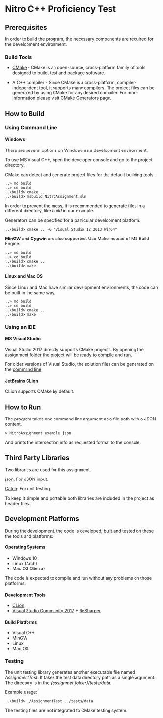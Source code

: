# Nitro	C++	Proficiency	Test

## Prerequisites

In order to build the program, the necessary components are required for the development environment.

### Build Tools

* [CMake](https://cmake.org/) - CMake is an open-source, cross-platform family of tools designed to build, test and package software.

* A C++ compiler - Since CMake is a cross-platform, compiler-independent tool, it supports many compilers. The project files can be generated by using CMake for any desired compiler.
For more information please visit [CMake Generators](https://cmake.org/cmake/help/latest/manual/cmake-generators.7.html) page.

## How to Build

### Using Command Line

#### Windows

There are several options on Windows as a development environment.

To use MS Visual C++, open the developer console and go to the project directory.

CMake can detect and generate project files for the default building tools.

```
..> md build
..> cd build
..\build> cmake ..
..\build> msbuild NitroAssignment.sln
```

In order to prevent the mess, it is recommended to generate files in a different directory, like _build_ in our example.

Generators can be specified for a particular development platform.

```
..\build> cmake .. -G "Visual Studio 12 2013 Win64"
``` 

**MinGW** and **Cygwin** are also supported. Use Make instead of MS Build Engine.

```
..> md build
..> cd build
..\build> cmake ..
..\build> make
```

#### Linux and Mac OS

Since Linux and Mac have similar development environments, the code can be built in the same way.

```
..> md build
..> cd build
..\build> cmake ..
..\build> make
```

### Using an IDE

#### MS Visual Studio

Visual Studio 2017 directly supports CMake projects. By opening the assignment folder the project will be ready to compile and run.

For older versions of Visual Studio, the solution files can be generated on the [command line](#markdown-header-windows)

#### JetBrains CLion

CLion supports CMake by default.

## How to Run

The program takes one command line argument as a file path with a JSON content.

```
> NitroAssignment example.json
```

And prints the intersection info as requested format to the console.

## Third Party Libraries

Two libraries are used for this assignment.

[json](https://github.com/nlohmann/json): For JSON input.

[Catch](https://github.com/philsquared/Catch): For unit testing.

To keep it simple and portable both libraries are included in the project as header files.

## Development Platforms

During the development, the code is developed, built and tested on these the tools and platforms: 

#### Operating Systems

* Windows 10
* Linux (Arch)
* Mac OS (Sierra)

The code is expected to compile and run without any problems on those platforms.

#### Development Tools

* [CLion](https://www.jetbrains.com/clion/)
* [Visual Studio Community 2017](https://www.visualstudio.com/) + [ReSharper](https://www.jetbrains.com/resharper/)

#### Build Platforms

* Visual C++
* MinGW
* Linux
* Mac OS

### Testing

The unit testing library generates another executable file named _AssignmentTest_.
It takes the test data directory path as a single argument. The directory is in the _{assignmet folder}/tests/data_.

Example usage:
```
..\build> ./AssignmentTest ../tests/data
```

The testing files are not integrated to CMake testing system.